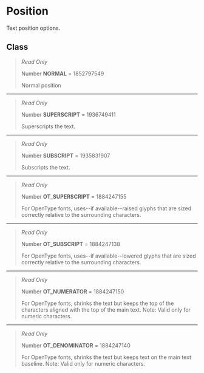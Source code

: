 # Position
Text position options.

## Class
> *Read Only* 
> 
> Number **NORMAL** = 1852797549
> 
> Normal position
*** 
> *Read Only* 
> 
> Number **SUPERSCRIPT** = 1936749411
> 
> Superscripts the text.
*** 
> *Read Only* 
> 
> Number **SUBSCRIPT** = 1935831907
> 
> Subscripts the text.
*** 
> *Read Only* 
> 
> Number **OT_SUPERSCRIPT** = 1884247155
> 
> For OpenType fonts, uses--if available--raised glyphs that are sized correctly relative to the surrounding characters.
*** 
> *Read Only* 
> 
> Number **OT_SUBSCRIPT** = 1884247138
> 
> For OpenType fonts, uses--if available--lowered glyphs that are sized correctly relative to the surrounding characters.
*** 
> *Read Only* 
> 
> Number **OT_NUMERATOR** = 1884247150
> 
> For OpenType fonts, shrinks the text but keeps the top of the characters aligned with the top of the main text. Note: Valid only for numeric characters.
*** 
> *Read Only* 
> 
> Number **OT_DENOMINATOR** = 1884247140
> 
> For OpenType fonts, shrinks the text but keeps text on the main text baseline. Note: Valid only for numeric characters.

